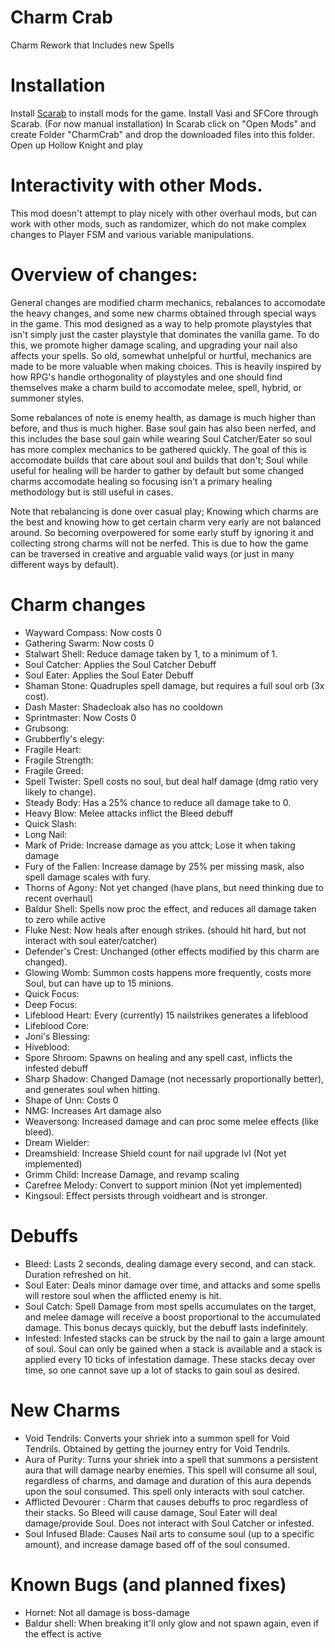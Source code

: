 # Charm Crab
 Charm Rework that Includes new Spells


# Installation
Install [Scarab](https://github.com/fifty-six/Scarab) to install mods for the game. Install Vasi and
SFCore through Scarab. (For now manual installation) In Scarab click on "Open Mods" and create Folder "CharmCrab" and drop the downloaded files into this folder. Open up Hollow Knight and play

# Interactivity with other Mods.
This mod doesn't attempt to play nicely with other overhaul mods, but can work with other mods, such as randomizer, which do not make complex changes to Player FSM and various variable manipulations.

# Overview of changes:

General changes are modified charm mechanics, rebalances to accomodate the heavy changes, and some new 
charms obtained through special ways in the game. This mod designed as a way to help promote playstyles 
that isn't simply just the caster playstyle that dominates the vanilla game. To do this, we promote higher 
damage scaling, and upgrading your nail also affects your spells. So old, somewhat unhelpful or hurtful, mechanics are made to be more valuable when making choices. This is heavily inspired by how RPG's handle orthogonality of playstyles and one should find themselves make a charm build to accomodate melee, spell, hybrid, or summoner styles. 

Some rebalances of note is enemy health, as damage is much higher than before, and thus is much higher. Base soul gain has also been nerfed, and this includes the base soul gain while wearing Soul Catcher/Eater so soul has more complex mechanics to be gathered quickly. The goal of this is accomodate builds that care about soul and builds that don't; Soul while useful for healing will be harder to gather by default but some changed charms accomodate healing so focusing isn't a primary healing methodology but is still useful in cases.

Note that rebalancing is done over casual play; Knowing which charms are the best and knowing how to get certain charm very early are not balanced around. So becoming overpowered for some early stuff by ignoring it and collecting strong charms will not be nerfed. This is due to how the game can be traversed in creative and arguable valid ways (or just in many different ways by default).

# Charm changes

- Wayward Compass: Now costs 0
- Gathering Swarm: Now costs 0
- Stalwart Shell: Reduce damage taken by 1, to a minimum of 1.
- Soul Catcher: Applies the Soul Catcher Debuff
- Soul Eater: Applies the Soul Eater Debuff
- Shaman Stone: Quadruples spell damage, but requires a full soul orb (3x cost).
- Dash Master: Shadecloak also has no cooldown
- Sprintmaster: Now Costs 0
- Grubsong:                    
- Grubberfly's elegy:          
- Fragile Heart:               
- Fragile Strength:
- Fragile Greed: 
- Spell Twister: Spell costs no soul, but deal half damage (dmg ratio very likely to change).
- Steady Body: Has a 25% chance to reduce all damage take to 0.
- Heavy Blow: Melee attacks inflict the Bleed debuff
- Quick Slash: 
- Long Nail: 
- Mark of Pride: Increase damage as you attck; Lose it when taking damage
- Fury of the Fallen: Increase damage by 25% per missing mask, also spell damage scales with fury.
- Thorns of Agony: Not yet changed (have plans, but need thinking due to recent overhaul)
- Baldur Shell: Spells now proc the effect, and reduces all damage taken to zero while active
- Fluke Nest: Now heals after enough strikes. (should hit hard, but not interact with soul eater/catcher)
- Defender's Crest: Unchanged (other effects modified by this charm are changed).
- Glowing Womb: Summon costs happens more frequently, costs more Soul, but can have up to 15 minions.
- Quick Focus: 
- Deep Focus: 
- Lifeblood Heart: Every (currently) 15 nailstrikes generates a lifeblood
- Lifeblood Core: 
- Joni's Blessing:
- Hiveblood: 
- Spore Shroom: Spawns on healing and any spell cast, inflicts the infested debuff             
- Sharp Shadow: Changed Damage (not necessarly proportionally better), and generates soul when hitting.
- Shape of Unn: Costs 0
- NMG: Increases Art damage also
- Weaversong: Increased damage and can proc some melee effects (like bleed).
- Dream Wielder:
- Dreamshield: Increase Shield count for nail upgrade lvl (Not yet implemented)
- Grimm Child: Increase Damage, and revamp scaling
- Carefree Melody: Convert to support minion (Not yet implemented)
- Kingsoul: Effect persists through voidheart and is stronger.


# Debuffs

- Bleed: Lasts 2 seconds, dealing damage every second, and can stack. Duration refreshed on hit.
- Soul Eater: Deals minor damage over time, and attacks and some spells will restore soul when the afflicted enemy is hit.
- Soul Catch: Spell Damage from most spells accumulates on the target, and melee damage will receive a boost proportional to the accumulated damage. This bonus decays quickly, but the debuff lasts indefinitely.
- Infested: Infested stacks can be struck by the nail to gain a large amount of soul. Soul can only be gained when a stack is available and a stack is applied every 10 ticks of infestation damage. These stacks decay over time, so one cannot save up a lot of stacks to gain soul as desired.

# New Charms
- Void Tendrils: Converts your shriek into a summon spell for Void Tendrils. Obtained by getting the journey entry for Void Tendrils.
- Aura of Purity: Turns your shriek into a spell that summons a persistent aura that will damage nearby enemies. This spell will consume all soul, regardless of charms, and damage and duration of this aura depends upon the soul consumed. This spell only interacts with soul catcher.
- Afflicted Devourer : Charm that causes debuffs to proc regardless of their stacks. So Bleed will cause damage, Soul Eater will deal damage/provide Soul. Does not interact with Soul Catcher or infested.
- Soul Infused Blade: Causes Nail arts to consume soul (up to a specific amount), and increase damage based off of the soul consumed.


# Known Bugs (and planned fixes)
- Hornet: Not all damage is boss-damage
- Baldur shell: When breaking it'll only glow and not spawn again, even if the effect is active